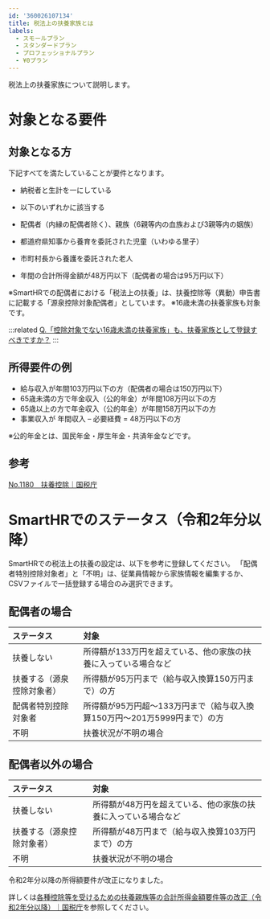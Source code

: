 ```yaml
---
id: '360026107134'
title: 税法上の扶養家族とは
labels:
  - スモールプラン
  - スタンダードプラン
  - プロフェッショナルプラン
  - ¥0プラン
---
```

税法上の扶養家族について説明します。

# 対象となる要件

## 対象となる方

下記すべてを満たしていることが要件となります。

- 納税者と生計を一にしている
- 以下のいずれかに該当する

- 配偶者（内縁の配偶者除く）、親族（6親等内の血族および3親等内の姻族）
- 都道府県知事から養育を委託された児童（いわゆる里子）
- 市町村長から養護を委託された老人

- 年間の合計所得金額が48万円以下（配偶者の場合は95万円以下）

※SmartHRでの配偶者における「税法上の扶養」は、扶養控除等（異動）申告書に記載する「源泉控除対象配偶者」としています。
※16歳未満の扶養家族も対象です。

:::related
[Q.「控除対象でない16歳未満の扶養家族」も、扶養家族として登録すべきですか？](https://knowledge.smarthr.jp/hc/ja/articles/4412123017369)
:::

## 所得要件の例

- 給与収入が年間103万円以下の方（配偶者の場合は150万円以下）
- 65歳未満の方で年金収入（公的年金）が年間108万円以下の方
- 65歳以上の方で年金収入（公的年金）が年間158万円以下の方
- 事業収入が 年間収入 – 必要経費 = 48万円以下の方

※公的年金とは、国民年金・厚生年金・共済年金などです。

## 参考

[No.1180 扶養控除｜国税庁](https://www.nta.go.jp/taxes/shiraberu/taxanswer/shotoku/1180.htm)

# SmartHRでのステータス（令和2年分以降）

SmartHRでの税法上の扶養の設定は、以下を参考に登録してください。
「配偶者特別控除対象者」と「不明」は、従業員情報から家族情報を編集するか、CSVファイルで一括登録する場合のみ選択できます。

## 配偶者の場合

| ステータス | 対象 |
| :-- | :-- |
| 扶養しない | 所得額が133万円を超えている、他の家族の扶養に入っている場合など |
| 扶養する（源泉控除対象者） | 所得額が95万円まで（給与収入換算150万円まで）の方 |
| 配偶者特別控除対象者 | 所得額が95万円超〜133万円まで（給与収入換算150万円〜201万5999円まで）の方 |
| 不明 | 扶養状況が不明の場合 |

## 配偶者以外の場合

| ステータス | 対象 |
| :-- | :-- |
| 扶養しない | 所得額が48万円を超えている、他の家族の扶養に入っている場合など |
| 扶養する（源泉控除対象者） | 所得額が48万円まで（給与収入換算103万円まで）の方 |
| 不明 | 扶養状況が不明の場合 |

令和2年分以降の所得額要件が改正になりました。

詳しくは[各種控除等を受けるための扶養親族等の合計所得金額要件等の改正（令和2年分以降）｜国税庁](https://www.nta.go.jp/users/gensen/haigusya/henkou.htm)を参照してください。
